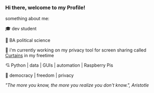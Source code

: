 ### Hi there, welcome to my Profile!

something about me:

🎓 dev student

📜 BA political science

🔭 i'm currently working on my privacy tool for screen sharing called [Curtains](https://github.com/AbortLarboard/curtains_dev) in my freetime

💘 Python | data | GUIs | automation | Raspberry Pis

🫶 democracy | freedom | privacy




*"The more you know, the more you realize you don't know.", Aristotle*



<!--
**AbortLarboard/AbortLarboard** is a ✨ _special_ ✨ repository because its `README.md` (this file) appears on your GitHub profile.

Here are some ideas to get you started:

- 🔭 I’m currently working on ...
- 🌱 I’m currently learning ...
- 👯 I’m looking to collaborate on ...
- 🤔 I’m looking for help with ...
- 💬 Ask me about ...
- 📫 How to reach me: ...
- 😄 Pronouns: ...
- ⚡ Fun fact: ...
-->
